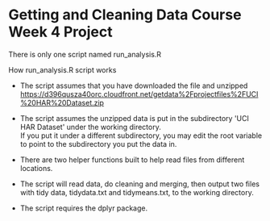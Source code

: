 Getting and Cleaning Data Course Week 4 Project
========================================
There is only one script named run_analysis.R 

How run_analysis.R script works
* The script assumes that you have downloaded the file and unzipped https://d396qusza40orc.cloudfront.net/getdata%2Fprojectfiles%2FUCI%20HAR%20Dataset.zip 
* The script assumes the unzipped data is put in the subdirectory 'UCI HAR Dataset' under the working directory.  
  If you put it under a different subdirectory, you may edit the root variable to point to the subdirectory you put the data in.
  
* There are two helper functions built to help read files from different locations. 
* The script will read data, do cleaning and merging, then output two files with tidy data, tidydata.txt and tidymeans.txt, to the working directory. 

* The script requires the dplyr package.  